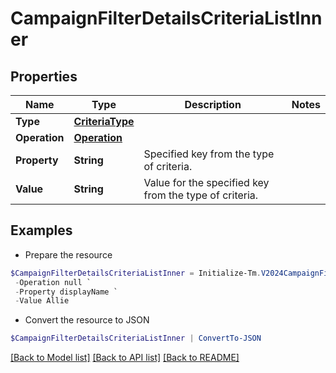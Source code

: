# CampaignFilterDetailsCriteriaListInner
## Properties

Name | Type | Description | Notes
------------ | ------------- | ------------- | -------------
**Type** | [**CriteriaType**](CriteriaType.md) |  | 
**Operation** | [**Operation**](Operation.md) |  | 
**Property** | **String** | Specified key from the type of criteria. | 
**Value** | **String** | Value for the specified key from the type of criteria. | 

## Examples

- Prepare the resource
```powershell
$CampaignFilterDetailsCriteriaListInner = Initialize-Tm.V2024CampaignFilterDetailsCriteriaListInner  -Type null `
 -Operation null `
 -Property displayName `
 -Value Allie
```

- Convert the resource to JSON
```powershell
$CampaignFilterDetailsCriteriaListInner | ConvertTo-JSON
```

[[Back to Model list]](../README.md#documentation-for-models) [[Back to API list]](../README.md#documentation-for-api-endpoints) [[Back to README]](../README.md)

